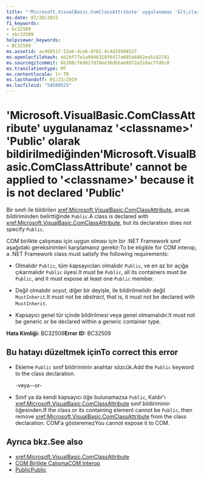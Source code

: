 ```yaml
---
title: "'Microsoft.VisualBasic.ComClassAttribute' uygulanamaz '&lt;classname&gt;' 'Public' olarak bildirilmediğinden"
ms.date: 07/20/2015
f1_keywords:
- bc32509
- vbc32509
helpviewer_keywords:
- BC32509
ms.assetid: ac46851f-53ab-4ce6-87b1-4c4d29508527
ms.openlocfilehash: eb2bf77e1a0946328f6417a095a6862ea5c82741
ms.sourcegitcommit: 6b308cf6d627d78ee36dbbae8972a310ac7fd6c8
ms.translationtype: MT
ms.contentlocale: tr-TR
ms.lasthandoff: 01/23/2019
ms.locfileid: "54509525"
---
```

# <a name="microsoftvisualbasiccomclassattribute-cannot-be-applied-to-ltclassnamegt-because-it-is-not-declared-public"></a><span data-ttu-id="80bf7-102">'Microsoft.VisualBasic.ComClassAttribute' uygulanamaz '&lt;classname&gt;' 'Public' olarak bildirilmediğinden</span><span class="sxs-lookup"><span data-stu-id="80bf7-102">'Microsoft.VisualBasic.ComClassAttribute' cannot be applied to '&lt;classname&gt;' because it is not declared 'Public'</span></span>
<span data-ttu-id="80bf7-103">Bir sınıfı ile bildirilen <xref:Microsoft.VisualBasic.ComClassAttribute>, ancak bildiriminden belirttiğinde `Public`.</span><span class="sxs-lookup"><span data-stu-id="80bf7-103">A class is declared with <xref:Microsoft.VisualBasic.ComClassAttribute>, but its declaration does not specify `Public`.</span></span>  
  
 <span data-ttu-id="80bf7-104">COM birlikte çalışması için uygun olması için bir .NET Framework sınıf aşağıdaki gereksinimleri karşılamanız gerekir:</span><span class="sxs-lookup"><span data-stu-id="80bf7-104">To be eligible for COM interop, a .NET Framework class must satisfy the following requirements:</span></span>  
  
-   <span data-ttu-id="80bf7-105">Olmalıdır `Public`, tüm kapsayıcıları olmalıdır `Public`, ve en az bir açığa çıkarmalıdır `Public` üyesi.</span><span class="sxs-lookup"><span data-stu-id="80bf7-105">It must be `Public`, all its containers must be `Public`, and it must expose at least one `Public` member.</span></span>  
  
-   <span data-ttu-id="80bf7-106">Değil olmalıdır *soyut*, diğer bir deyişle, ile bildirilmelidir değil `MustInherit`.</span><span class="sxs-lookup"><span data-stu-id="80bf7-106">It must not be *abstract*, that is, it must not be declared with `MustInherit`.</span></span>  
  
-   <span data-ttu-id="80bf7-107">Kapsayıcı genel tür içinde bildirilmesi veya genel olmamalıdır.</span><span class="sxs-lookup"><span data-stu-id="80bf7-107">It must not be generic or be declared within a generic container type.</span></span>  
  
 <span data-ttu-id="80bf7-108">**Hata Kimliği:** BC32509</span><span class="sxs-lookup"><span data-stu-id="80bf7-108">**Error ID:** BC32509</span></span>  
  
## <a name="to-correct-this-error"></a><span data-ttu-id="80bf7-109">Bu hatayı düzeltmek için</span><span class="sxs-lookup"><span data-stu-id="80bf7-109">To correct this error</span></span>  
  
-   <span data-ttu-id="80bf7-110">Ekleme `Public` sınıf bildiriminin anahtar sözcük.</span><span class="sxs-lookup"><span data-stu-id="80bf7-110">Add the `Public` keyword to the class declaration.</span></span>  
  
     <span data-ttu-id="80bf7-111">-veya-</span><span class="sxs-lookup"><span data-stu-id="80bf7-111">-or-</span></span>  
  
-   <span data-ttu-id="80bf7-112">Sınıf ya da kendi kapsayıcı öğe bulunamazsa `Public`, Kaldır'ı <xref:Microsoft.VisualBasic.ComClassAttribute> sınıf bildiriminin öğesinden.</span><span class="sxs-lookup"><span data-stu-id="80bf7-112">If the class or its containing element cannot be `Public`, then remove <xref:Microsoft.VisualBasic.ComClassAttribute> from the class declaration.</span></span> <span data-ttu-id="80bf7-113">COM'a gösteremez</span><span class="sxs-lookup"><span data-stu-id="80bf7-113">You cannot expose it to COM.</span></span>  
  
## <a name="see-also"></a><span data-ttu-id="80bf7-114">Ayrıca bkz.</span><span class="sxs-lookup"><span data-stu-id="80bf7-114">See also</span></span>
- <xref:Microsoft.VisualBasic.ComClassAttribute>
- [<span data-ttu-id="80bf7-115">COM Birlikte Çalışma</span><span class="sxs-lookup"><span data-stu-id="80bf7-115">COM Interop</span></span>](../../visual-basic/programming-guide/com-interop/index.md)
- [<span data-ttu-id="80bf7-116">Public</span><span class="sxs-lookup"><span data-stu-id="80bf7-116">Public</span></span>](../../visual-basic/language-reference/modifiers/public.md)
